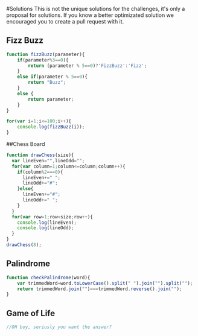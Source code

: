 #Solutions
This is not the unique solutions for the challenges, it's only a proposal for solutions. 
If you know a better optimizated solution we encouraged you to create a pull request with it.

## Fizz Buzz
```js
function fizzBuzz(parameter){
    if(parameter%3==0){
        return (parameter % 5==0)?'FizzBuzz':'Fizz';
    }
    else if(parameter % 5==0){
        return "Buzz";
    }
    else {
        return parameter;
    }
}

for(var i=1;i<=100;i++){
    console.log(fizzBuzz(i));
}

```

##Chess Board

```js
function drawChess(size){
  var lineEven="",lineOdd="";
  for(var column=1;column<=column;column++){
    if(column%2===0){
      lineEven+=" ";
      lineOdd+="#";
    }else{
      lineEven+="#";
      lineOdd+=" ";
    }
  }    
  for(var row=1;row<size;row++){
    console.log(lineEven);
    console.log(lineOdd);
  }  
}
drawChess(8);
```

## Palindrome
```js
function checkPalindrome(word){
    var trimmedWord=word.toLowerCase().split(" ").join("").split("");
    return trimmedWord.join("")===trimmedWord.reverse().join("");
}
```

## Game of Life
```js
//OH boy, seriusly you want the answer?
```